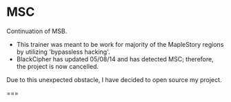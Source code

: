 MSC
===

Continuation of MSB.

- This trainer was meant to be work for majority of the MapleStory regions by utilizing 'bypassless hacking'.
- BlackCipher has updated 05/08/14 and has detected MSC; therefore, the project is now cancelled.

Due to this unexpected obstacle, I have decided to open source my project.

===

